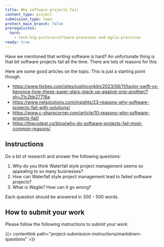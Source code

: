 ```yaml
---
title: Why software projects fail
content_type: project
submission_type: repo
protect_main_branch: false
prerequisites:
  hard: 
    - tech-big-picture/software-processes-and-agile-practices
ready: true
---
```


Have we mentioned that writing software is hard? An unfortunate thing is that bit software projects fail all the time. There are lots of reasons for this.

Here are some good articles on the topic. This is just a starting point though.

- https://www.forbes.com/sites/justinconklin/2023/06/11/taylor-swift-vs-beyonce-how-these-super-stars-stack-up-against-one-another/?sh=21c2bb27718a
- https://www.netsolutions.com/insights/23-reasons-why-software-projects-fail-with-solutions/
- https://www.c-sharpcorner.com/article/10-reasons-why-software-projects-fail/
- https://thecodest.co/blog/why-do-software-projects-fail-most-common-reasons/

## Instructions 

Do a bit of research and answer the following questions:

1. Why do you think Waterfall style project management seems so appealing to so many businesses? 
2. How can Waterfall style project management lead to failed software projects?
3. What is Wagile? How can it go wrong?

Each question should be answered in 300 - 500 words. 

## How to submit your work

Please follow the following instructions to submit your work:

{{< contentlink path="project-submission-instructions/markdown-questions" >}}  

